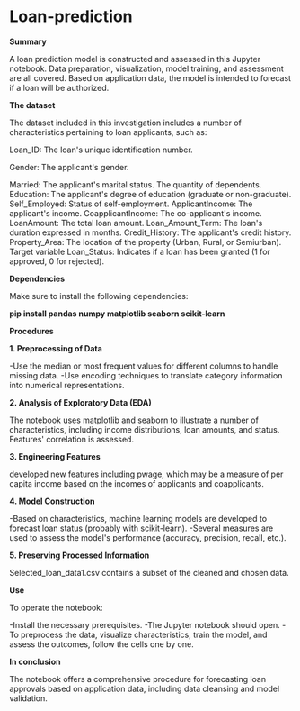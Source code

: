 # Loan-prediction

**Summary**

A loan prediction model is constructed and assessed in this Jupyter notebook. Data preparation, visualization, model training, and assessment are all covered. Based on application data, the model is intended to forecast if a loan will be authorized.

**The dataset**

The dataset included in this investigation includes a number of characteristics pertaining to loan applicants, such as:

Loan_ID: The loan's unique identification number.

Gender: The applicant's gender.

Married: The applicant's marital status.
The quantity of dependents.
Education: The applicant's degree of education (graduate or non-graduate).
Self_Employed: Status of self-employment.
ApplicantIncome: The applicant's income.
CoapplicantIncome: The co-applicant's income.
LoanAmount: The total loan amount.
Loan_Amount_Term: The loan's duration expressed in months.
Credit_History: The applicant's credit history.
Property_Area: The location of the property (Urban, Rural, or Semiurban).
Target variable Loan_Status: Indicates if a loan has been granted (1 for approved, 0 for rejected).

**Dependencies**

Make sure to install the following dependencies:

  **pip install pandas numpy matplotlib seaborn scikit-learn**

**Procedures**

**1. Preprocessing of Data**

-Use the median or most frequent values for different columns to handle missing data.
-Use encoding techniques to translate category information into numerical representations.

**2. Analysis of Exploratory Data (EDA)**

The notebook uses matplotlib and seaborn to illustrate a number of characteristics, including income distributions, loan amounts, and status.
Features' correlation is assessed.

**3. Engineering Features**

developed new features including pwage, which may be a measure of per capita income based on the incomes of applicants and coapplicants.

**4. Model Construction**

-Based on characteristics, machine learning models are developed to forecast loan status (probably with scikit-learn).
-Several measures are used to assess the model's performance (accuracy, precision, recall, etc.).

**5. Preserving Processed Information**

  Selected_loan_data1.csv contains a subset of the cleaned and chosen data.

**Use**

To operate the notebook:

-Install the necessary prerequisites.
-The Jupyter notebook should open.
-To preprocess the data, visualize characteristics, train the model, and assess the outcomes, follow the cells one by one.

**In conclusion**

The notebook offers a comprehensive procedure for forecasting loan approvals based on application data, including data cleansing and model validation.

